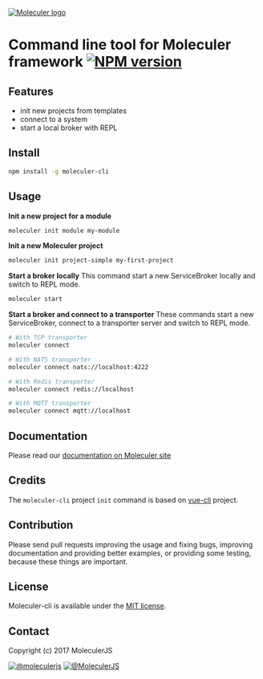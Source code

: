 [![Moleculer logo](http://moleculer.services/images/banner.png)](https://github.com/moleculerjs/moleculer)

# Command line tool for Moleculer framework [![NPM version](https://img.shields.io/npm/v/moleculer-cli.svg)](https://www.npmjs.com/package/moleculer-cli)

## Features
- init new projects from templates
- connect to a system
- start a local broker with REPL

## Install

``` bash
npm install -g moleculer-cli
```

## Usage

**Init a new project for a module**

``` bash
moleculer init module my-module
```

**Init a new Moleculer project**

``` bash
moleculer init project-simple my-first-project
```

**Start a broker locally**
This command start a new ServiceBroker locally and switch to REPL mode.
```bash
moleculer start
```

**Start a broker and connect to a transporter**
These commands start a new ServiceBroker, connect to a transporter server and switch to REPL mode.
```bash
# With TCP transporter
moleculer connect 

# With NATS transporter
moleculer connect nats://localhost:4222

# With Redis transporter
moleculer connect redis://localhost

# With MQTT transporter
moleculer connect mqtt://localhost
```

## Documentation
Please read our [documentation on Moleculer site](http://moleculer.services/docs/moleculer-cli.html)


## Credits
The `moleculer-cli` project `init` command is based on [vue-cli](https://github.com/vuejs/vue-cli) project. 

## Contribution
Please send pull requests improving the usage and fixing bugs, improving documentation and providing better examples, or providing some testing, because these things are important.

## License
Moleculer-cli is available under the [MIT license](https://tldrlegal.com/license/mit-license).

## Contact
Copyright (c) 2017 MoleculerJS

[![@moleculerjs](https://img.shields.io/badge/github-moleculerjs-green.svg)](https://github.com/moleculerjs) [![@MoleculerJS](https://img.shields.io/badge/twitter-MoleculerJS-blue.svg)](https://twitter.com/MoleculerJS)
